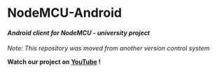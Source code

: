 # NodeMCU-Android

#### *Android client for NodeMCU - university project*

*Note: This repository was moved from another version control system*

**Watch our project on [YouTube](https://youtu.be/0UnUoXtbh8c) !**
